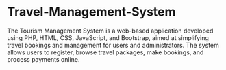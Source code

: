 # Travel-Management-System
The Tourism Management System is a web-based application developed using PHP, HTML, CSS, JavaScript, and Bootstrap, aimed at simplifying travel bookings and management for users and administrators. The system allows users to register, browse travel packages, make bookings, and process payments online. 

